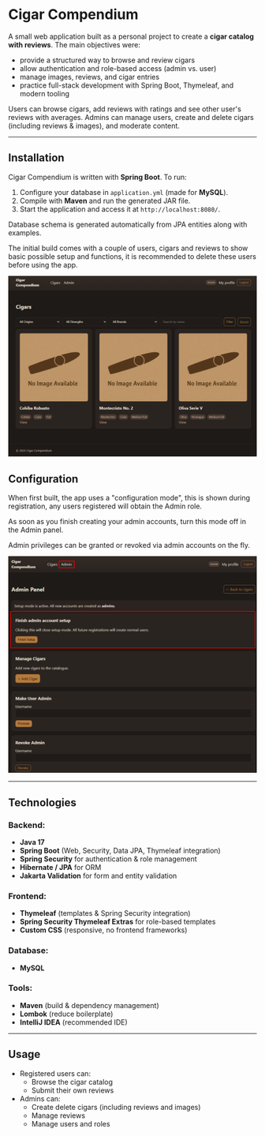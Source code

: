 # Cigar Compendium

A small web application built as a personal project to create a **cigar catalog with reviews**.
The main objectives were:
* provide a structured way to browse and review cigars
* allow authentication and role-based access (admin vs. user)
* manage images, reviews, and cigar entries
* practice full-stack development with Spring Boot, Thymeleaf, and modern tooling

Users can browse cigars, add reviews with ratings and see other user's reviews with averages.
Admins can manage users, create and delete cigars (including reviews & images), and moderate content.

---

## Installation

Cigar Compendium is written with **Spring Boot**. To run:

1. Configure your database in `application.yml` (made for **MySQL**).
2. Compile with **Maven** and run the generated JAR file.
3. Start the application and access it at `http://localhost:8080/`.

Database schema is generated automatically from JPA entities along with examples.

The initial build comes with a couple of users, cigars and reviews to show basic possible setup and functions, it is
recommended to delete these users before using the app.

![Cigar Compendium](doc/screenshots/cigarcompendium.png)

## Configuration
When first built, the app uses a "configuration mode", this is shown during registration, any users registered will obtain the Admin role.

As soon as you finish creating your admin accounts, turn this mode off in the Admin panel.

Admin privileges can be granted or revoked via admin accounts on the fly.

![Finish setup](doc/screenshots/finishsetup.png)

---

## Technologies

### Backend:
* **Java 17**
* **Spring Boot** (Web, Security, Data JPA, Thymeleaf integration)
* **Spring Security** for authentication & role management
* **Hibernate / JPA** for ORM
* **Jakarta Validation** for form and entity validation

### Frontend:
* **Thymeleaf** (templates & Spring Security integration)
* **Spring Security Thymeleaf Extras** for role-based templates
* **Custom CSS** (responsive, no frontend frameworks)

### Database:
* **MySQL**

### Tools:
* **Maven** (build & dependency management)
* **Lombok** (reduce boilerplate)
* **IntelliJ IDEA** (recommended IDE)

---

## Usage
* Registered users can:
  * Browse the cigar catalog
  * Submit their own reviews
* Admins can:
  * Create delete cigars (including reviews and images)
  * Manage reviews
  * Manage users and roles
